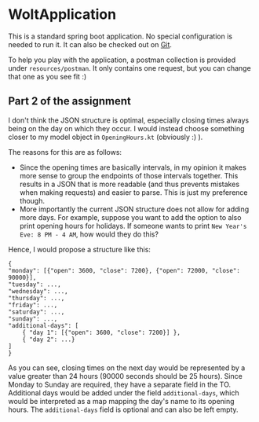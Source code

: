 # WoltApplication

This is a standard spring boot application. No special configuration is needed to run it. It can also be checked out on
[Git](https://github.com/bold-kilby/wolt-demo.git).

To help you play with the application, a postman collection is provided under `resources/postman`. It only contains one
request, but you can change that one as you see fit :) 

## Part 2 of the assignment

I don't think the JSON structure is optimal, especially closing times always being on the day on which they occur. I
would instead choose something closer to my model object in `OpeningHours.kt` (obviously :) ).

The reasons for this are as follows:

- Since the opening times are basically intervals, in my opinion it makes more sense to group the endpoints of those
  intervals together. This results in a JSON that is more readable (and thus prevents mistakes when making requests) and
  easier to parse. This is just my preference though.
- More importantly the current JSON structure does not allow for adding more days. For example, suppose you want to add
  the option to also print opening hours for holidays. If someone wants to print `New Year's Eve: 8 PM - 4 AM`, how
  would they do this?

Hence, I would propose a structure like this:

```
{
"monday": [{"open": 3600, "close": 7200}, {"open": 72000, "close": 90000}],
"tuesday": ...,
"wednesday": ...,
"thursday": ...,
"friday": ...,
"saturday": ...,
"sunday": ...,
"additional-days": [
    { "day 1": [{"open": 3600, "close": 7200}] },
    { "day 2": ...}
]
}
```

As you can see, closing times on the next day would be represented by a value greater than 24 hours (90000 seconds
should be 25 hours). Since Monday to Sunday are required, they have a separate field in the TO. Additional days would be
added under the field `additional-days`, which would be interpreted as a map mapping the day's name to its opening
hours. The `additional-days` field is optional and can also be left empty.